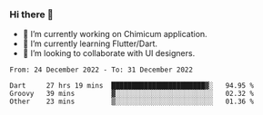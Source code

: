 ### Hi there 👋

<!--
**devcat37/devcat37** is a ✨ _special_ ✨ repository because its `README.md` (this file) appears on your GitHub profile.-->


- 🔭 I’m currently working on Chimicum application.
- 🌱 I’m currently learning Flutter/Dart.
- 👯 I’m looking to collaborate with UI designers.
<!-- - 🤔 I’m looking for help with ... -->

<!--START_SECTION:waka-->

```text
From: 24 December 2022 - To: 31 December 2022

Dart     27 hrs 19 mins  ███████████████████████▓░   94.95 %
Groovy   39 mins         ▓░░░░░░░░░░░░░░░░░░░░░░░░   02.32 %
Other    23 mins         ▒░░░░░░░░░░░░░░░░░░░░░░░░   01.36 %
```

<!--END_SECTION:waka-->
